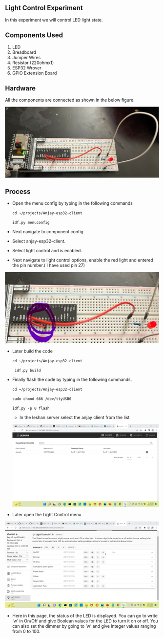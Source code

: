 ## Light Control Experiment
In this experiment we will control LED light state.

## Components Used
1. LED 
2. Breadboard
3. Jumper Wires
4. Resistor (220ohmx1)
5. ESP32 Wrover
6. GPIO Extension Board

## Hardware
All the components are connected as shown in the below figure.

![image](Image_Directory/lightcontrolsetup.png)

## Process
- Open the menu config by typing in the following commands

    `cd ~/projects/Anjay-esp32-client`

   `idf.py menuconfig`


- Next navigate to component config 

- Select anjay-esp32-client.

- Select light control and is enabled.

- Next  navigate to light control options, enable the red light and entered the pin number.( I have used pin 27)

![image](Image_Directory/pin.png)

- Later build the code

  `cd ~/projects/Anjay-esp32-client`
 
   ` idf.py build`
 
 - Finally flash the code by typing in the following commands.
 
     `cd ~/projects/Anjay-esp32-client`
 
    `sudo chmod 666 /dev/ttyUSB0`

     `idf.py -p 0 flash`
     
     - In the leshan server select the anjay client from the list

     ![image](Image_Directory/leshan_anjay_ss.png)

- Later open the Light Control menu
 
 ![image](Image_Directory/light_leshan-ss.png)

- Here in this page, the status of the LED is displayed. You can go to write ‘w’ in On/Off and give Boolean values for the LED to turn it on or off. You can also set the dimmer by going to ‘w’ and give integer values ranging from 0 to 100.

